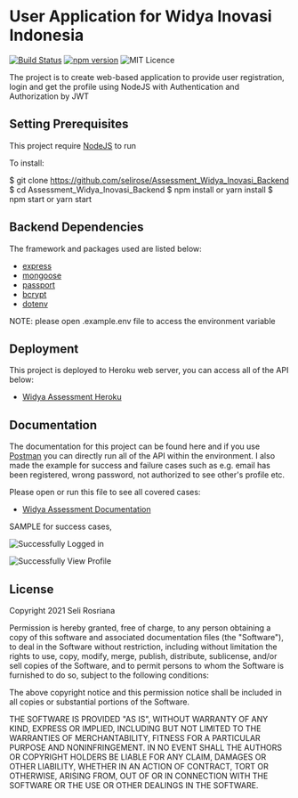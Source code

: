 # User Application for Widya Inovasi Indonesia

[![Build Status](https://travis-ci.org/joemccann/dillinger.svg?branch=master)](https://travis-ci.org/joemccann/dillinger) [![npm version](https://img.shields.io/npm/v/react.svg?style=flat)](https://www.npmjs.com/package/react) ![MIT Licence](https://badges.frapsoft.com/os/mit/mit.svg?v=103)

The project is to create web-based application to provide user registration, login and get the profile using NodeJS with Authentication and Authorization by JWT

## Setting Prerequisites

This project require [NodeJS](https://nodejs.org/) to run

To install:

$ git clone https://github.com/selirose/Assessment_Widya_Inovasi_Backend
$ cd Assessment_Widya_Inovasi_Backend
$ npm install or yarn install
$ npm start or yarn start

## Backend Dependencies

The framework and packages used are listed below:

- [express](https://www.express.com/)
- [mongoose](https://mongoosejs.com)
- [passport](www.passportjs.org)
- [bcrypt](https://www.npmjs.com/package/bcrypt)
- [dotenv](https://www.npmjs.com/package/dotenv)

NOTE: please open .example.env file to access the environment variable

## Deployment

This project is deployed to Heroku web server, you can access all of the API below:

- [Widya Assessment Heroku](https://widya-assessment-seli.herokuapp.com/)

## Documentation

The documentation for this project can be found here and if you use [Postman](https://www.getpostman.com/) you can directly run all of the API within the environment. I also made the example for success and failure cases such as e.g. email has been registered, wrong password, not authorized to see other's profile etc.

Please open or run this file to see all covered cases:

- [Widya Assessment Documentation](https://documenter.getpostman.com/view/13706159/Tz5wVtj8)

SAMPLE for success cases,

![Successfully Logged in](https://res.cloudinary.com/idrusmhc/image/upload/v1616315299/seli/Login_Success_axb5hp.png)

![Successfully View Profile](https://res.cloudinary.com/idrusmhc/image/upload/v1616315299/seli/Profile_Success_vbnekd.png)

## License

Copyright 2021 Seli Rosriana

Permission is hereby granted, free of charge, to any person obtaining a copy of this software and associated documentation files (the "Software"), to deal in the Software without restriction, including without limitation the rights to use, copy, modify, merge, publish, distribute, sublicense, and/or sell copies of the Software, and to permit persons to whom the Software is furnished to do so, subject to the following conditions:

The above copyright notice and this permission notice shall be included in all copies or substantial portions of the Software.

THE SOFTWARE IS PROVIDED "AS IS", WITHOUT WARRANTY OF ANY KIND, EXPRESS OR IMPLIED, INCLUDING BUT NOT LIMITED TO THE WARRANTIES OF MERCHANTABILITY, FITNESS FOR A PARTICULAR PURPOSE AND NONINFRINGEMENT. IN NO EVENT SHALL THE AUTHORS OR COPYRIGHT HOLDERS BE LIABLE FOR ANY CLAIM, DAMAGES OR OTHER LIABILITY, WHETHER IN AN ACTION OF CONTRACT, TORT OR OTHERWISE, ARISING FROM, OUT OF OR IN CONNECTION WITH THE SOFTWARE OR THE USE OR OTHER DEALINGS IN THE SOFTWARE.